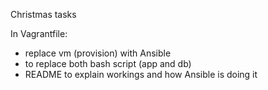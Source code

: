 Christmas tasks

In Vagrantfile:
- replace vm (provision) with Ansible
- to replace both bash script (app and db)
- README to explain workings and how Ansible is doing it
